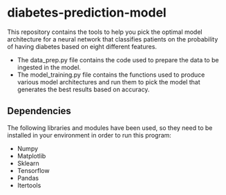 # diabetes-prediction-model
This repository contains the tools to help you pick the optimal model architecture for a neural network that classifies patients on the probability of having diabetes based on eight different features.

- The data_prep.py file contains the code used to prepare the data to be ingested in the model.
- The model_training.py file contains the functions used to produce various model architectures and run them to pick the model that generates the best results based on accuracy.

## Dependencies
The following libraries and modules have been used, so they need to be installed in your environment in order to run this program:
- Numpy
- Matplotlib
- Sklearn
- Tensorflow
- Pandas
- Itertools
